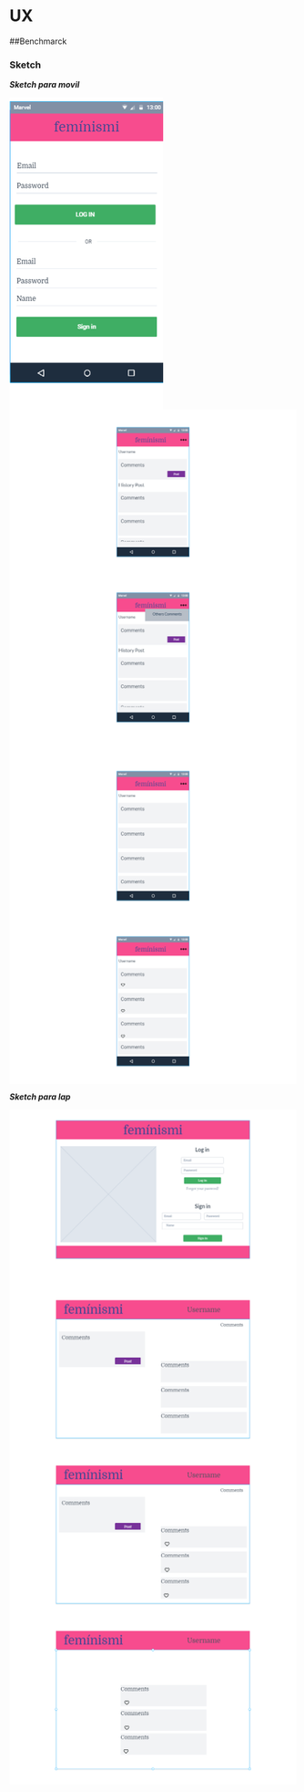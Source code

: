 # UX

##Benchmarck



### Sketch
***Sketch para movil***

<img align="center" src="../images/movil1.png" />
<img align="center" src="./imagenes/movil2.png" />
<img align="center" src="./imagenes/movil3.png" />
<img align="center" src="./imagenes/movil4.png" />
<img align="center" src="./imagenes/movil5.png" />

***Sketch para lap***

<img align="center" src="./imagenes/web1.png" />
<img align="center" src="./imagenes/web2.png" />
<img align="center" src="./imagenes/web3.png" />
<img align="center" src="./imagenes/web4.png" />